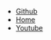* [Github](https://github.com/davidmalawey/openGrow)
* [Home](home)
* [Youtube](https://youtu.be/id8U4BQd-kE)
